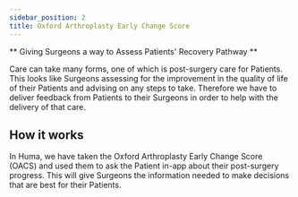 ```yaml
---
sidebar_position: 2
title: Oxford Arthroplasty Early Change Score
---
```


** Giving Surgeons a way to Assess Patients' Recovery Pathway **

Care can take many forms, one of which is post-surgery care for Patients. 
This looks like Surgeons assessing for the improvement in the quality of life of their Patients and advising on any steps to take. Therefore we have to deliver feedback from Patients to their Surgeons in order to help with the delivery of that care.

## How it works

In Huma, we have taken the Oxford Arthroplasty Early Change Score (OACS) and used them to ask the Patient in-app about their post-surgery progress. This will give Surgeons the information needed to make decisions that are best for their Patients. 
